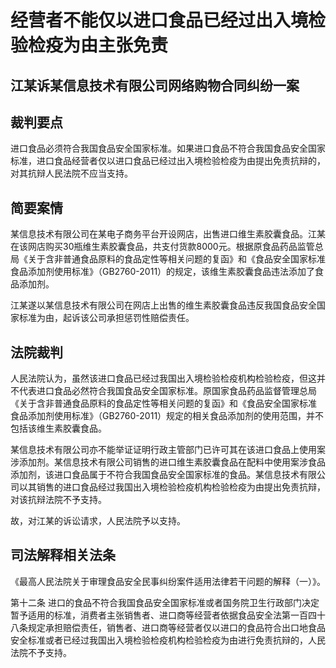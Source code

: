 # 经营者不能仅以进口食品已经过出入境检验检疫为由主张免责

## 江某诉某信息技术有限公司网络购物合同纠纷一案

## 裁判要点

进口食品必须符合我国食品安全国家标准。如果进口食品不符合我国食品安全国家标准，进口食品经营者仅以进口食品已经过出入境检验检疫为由提出免责抗辩的，对其抗辩人民法院不应当支持。

## 简要案情

某信息技术有限公司在某电子商务平台开设网店，出售进口维生素胶囊食品。江某在该网店购买30瓶维生素胶囊食品，共支付货款8000元。根据原食品药品监管总局《关于含非普通食品原料的食品定性等相关问题的复函》和《食品安全国家标准 食品添加剂使用标准》（GB2760-2011）的规定，该维生素胶囊食品违法添加了食品添加剂。

江某遂以某信息技术有限公司在网店上出售的维生素胶囊食品违反我国食品安全国家标准为由，起诉该公司承担惩罚性赔偿责任。

## 法院裁判

人民法院认为，虽然该进口食品已经过我国出入境检验检疫机构检验检疫，但这并不代表进口食品必然符合我国食品安全国家标准。原国家食品药品监督管理总局《关于含非普通食品原料的食品定性等相关问题的复函》和《食品安全国家标准 食品添加剂使用标准》（GB2760-2011）规定的相关食品添加剂的使用范围，并不包括该维生素胶囊食品。

某信息技术有限公司亦不能举证证明行政主管部门已许可其在该进口食品上使用案涉添加剂。某信息技术有限公司销售的进口维生素胶囊食品在配料中使用案涉食品添加剂，该进口食品属于不符合我国食品安全国家标准的食品。某信息技术有限公司以其销售的进口食品经过我国出入境检验检疫机构检验检疫为由提出免责抗辩，对该抗辩法院不予支持。

故，对江某的诉讼请求，人民法院予以支持。

## 司法解释相关法条

《最高人民法院关于审理食品安全民事纠纷案件适用法律若干问题的解释（一）》。

第十二条 进口的食品不符合我国食品安全国家标准或者国务院卫生行政部门决定暂予适用的标准，消费者主张销售者、进口商等经营者依据食品安全法第一百四十八条规定承担赔偿责任，销售者、进口商等经营者仅以进口的食品符合出口地食品安全标准或者已经过我国出入境检验检疫机构检验检疫为由进行免责抗辩的，人民法院不予支持。
